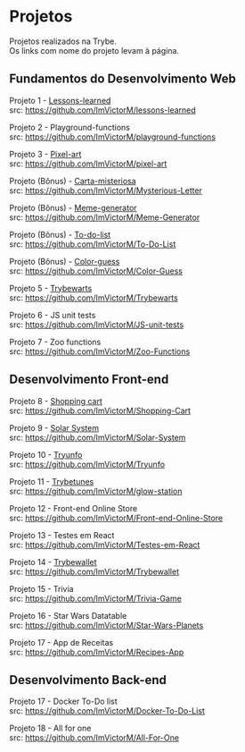 # Projetos

Projetos realizados na Trybe.</br>
Os links com nome do projeto levam à página.

##  Fundamentos do Desenvolvimento Web
Projeto 1 - [Lessons-learned](https://imvictorm.github.io/Lessons-Learned/)<br/>
src: https://github.com/ImVictorM/lessons-learned

Projeto 2 - Playground-functions<br/>
src: https://github.com/ImVictorM/playground-functions

Projeto 3 - [Pixel-art](https://imvictorm.github.io/pixel-art/)<br/>
src: https://github.com/ImVictorM/pixel-art

Projeto (Bônus) - [Carta-misteriosa](https://imvictorm.github.io/Mysterious-Letter/)<br/>
src: https://github.com/ImVictorM/Mysterious-Letter

Projeto (Bônus) - [Meme-generator](https://imvictorm.github.io/Meme-Generator/)<br/>
src: https://github.com/ImVictorM/Meme-Generator

Projeto (Bônus) - [To-do-list](https://imvictorm.github.io/To-Do-List/)<br/>
src: https://github.com/ImVictorM/To-Do-List

Projeto (Bônus) - [Color-guess](https://imvictorm.github.io/Color-Guess/)<br/>
src: https://github.com/ImVictorM/Color-Guess

Projeto 5 - [Trybewarts](https://imvictorm.github.io/Trybewarts/)<br/>
src: https://github.com/ImVictorM/Trybewarts

Projeto 6 - JS unit tests<br/>
src: https://github.com/ImVictorM/JS-unit-tests

Projeto 7 - Zoo functions<br/>
src: https://github.com/ImVictorM/Zoo-Functions

## Desenvolvimento Front-end

Projeto 8 - [Shopping cart](https://imvictorm.github.io/Shopping-Cart/)<br/>
src: https://github.com/ImVictorM/Shopping-Cart

Projeto 9 - [Solar System](https://imvictorm.github.io/Solar-System/)<br/>
src: https://github.com/ImVictorM/Solar-System

Projeto 10 - [Tryunfo](https://imvictorm.github.io/Tryunfo/)<br/>
src: https://github.com/ImVictorM/Tryunfo

Projeto 11 - [Trybetunes](https://imvictorm.github.io/glow-station/#/)<br/>
src: https://github.com/ImVictorM/glow-station

Projeto 12 - Front-end Online Store <br/>
src: https://github.com/ImVictorM/Front-end-Online-Store

Projeto 13 - Testes em React <br/>
src: https://github.com/ImVictorM/Testes-em-React

Projeto 14 - [Trybewallet](https://imvictorm.github.io/Trybewallet/#/)<br/>
src: https://github.com/ImVictorM/Trybewallet

Projeto 15 - Trivia<br/>
src: https://github.com/ImVictorM/Trivia-Game

Projeto 16 - Star Wars Datatable <br/>
src: https://github.com/ImVictorM/Star-Wars-Planets

Projeto 17 - App de Receitas <br/>
src: https://github.com/ImVictorM/Recipes-App

## Desenvolvimento Back-end

Projeto 17 - Docker To-Do list <br/>
src: https://github.com/ImVictorM/Docker-To-Do-List

Projeto 18 - All for one <br/>
src: https://github.com/ImVictorM/All-For-One
